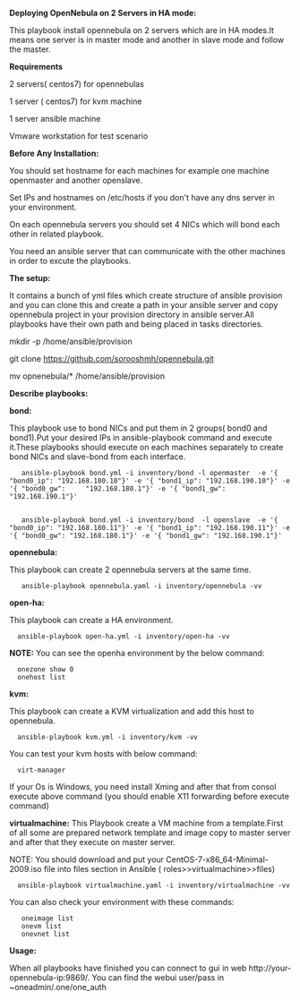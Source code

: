 **Deploying OpenNebula on 2 Servers in HA mode:**

This playbook install opennebula on 2 servers which are in HA modes.It means one server is in master mode and another in slave mode and follow the master.

**Requirements**


2 servers( centos7) for opennebulas

1 server ( centos7) for kvm machine

1 server ansible machine

Vmware workstation for test scenario


**Before Any Installation:**

You should set hostname for each machines for example one machine openmaster and another openslave.

Set IPs and hostnames on /etc/hosts if you don't have any dns server in your environment.

On each opennebula servers you should set 4 NICs which will bond each other in related playbook.

You need an ansible server that can communicate with the other machines in order to excute the playbooks.

**The setup:**

It contains a bunch of yml files which create structure of ansible provision and you can clone this and create a path in your ansible server and copy opennebula project in your provision directory in ansible server.All playbooks have their own path and being placed in tasks directories.

mkdir -p /home/ansible/provision

git clone https://github.com/sorooshmh/opennebula.git

mv opnenebula/* /home/ansible/provision

**Describe playbooks:**

**bond:**

This playbook use to bond NICs and put them in 2 groups( bond0 and bond1).Put your desired IPs in ansible-playbook command and execute it.These playbooks should execute on each machines separately to create bond NICs and slave-bond from each interface.


       ansible-playbook bond.yml -i inventory/bond -l openmaster  -e '{ "bond0_ip": "192.168.180.10"}' -e '{ "bond1_ip": "192.168.190.10"}' -e '{ "bond0_gw":     "192.168.180.1"}' -e '{ "bond1_gw": "192.168.190.1"}'
       

       ansible-playbook bond.yml -i inventory/bond  -l openslave  -e '{ "bond0_ip": "192.168.180.11"}' -e '{ "bond1_ip": "192.168.190.11"}' -e '{ "bond0_gw": "192.168.180.1"}' -e '{ "bond1_gw": "192.168.190.1"}'
  
  
**opennebula:**

This playbook can create 2 opennebula servers at the same time.


       ansible-playbook opennebula.yaml -i inventory/opennebula -vv


**open-ha:**

This playbook can create a HA environment.


      ansible-playbook open-ha.yml -i inventory/open-ha -vv
  
**NOTE:** You can see the openha environment by the below command:

      onezone show 0
      onehost list
 
**kvm:**

This playbook can create a KVM virtualization and add this host to opennebula.


      ansible-playbook kvm.yml -i inventory/kvm -vv
      
 You can test your kvm hosts with below command:
 
      virt-manager
      
 If your Os is Windows, you need install Xming and after that from consol execute above command (you should enable X11 forwarding before execute command)
    
 
 **virtualmachine:**
 This Playbook create a VM machine from a template.First of all some are prepared network template and image copy to master server and after that they execute on master server.
 
 NOTE: You should download and put your CentOS-7-x86_64-Minimal-2009.iso file into files section in Ansible ( roles>>virtualmachine>>files) 
 
      
      ansible-playbook virtualmachine.yaml -i inventory/virtualmachine -vv
 
 
 
 
 
 You can also check your environment with these commands:
 
       oneimage list
       onevm list
       onevnet list
 
    
**Usage:**

When all playbooks have finished you can connect to gui in web http://your-opennebula-ip:9869/. You can find the webui user/pass in ~oneadmin/.one/one_auth
